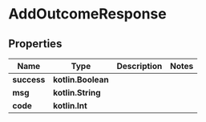 
# AddOutcomeResponse

## Properties
| Name | Type | Description | Notes |
| ------------ | ------------- | ------------- | ------------- |
| **success** | **kotlin.Boolean** |  |  |
| **msg** | **kotlin.String** |  |  |
| **code** | **kotlin.Int** |  |  |



